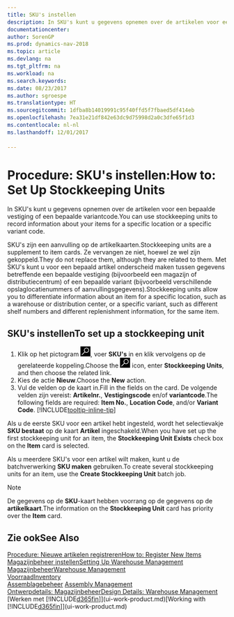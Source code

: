 ```yaml
---
title: SKU's instellen
description: In SKU's kunt u gegevens opnemen over de artikelen voor een bepaalde vestiging of een bepaalde variantcode.
documentationcenter: 
author: SorenGP
ms.prod: dynamics-nav-2018
ms.topic: article
ms.devlang: na
ms.tgt_pltfrm: na
ms.workload: na
ms.search.keywords: 
ms.date: 08/23/2017
ms.author: sgroespe
ms.translationtype: HT
ms.sourcegitcommit: 1dfba8b14019991c95f40ffd5f7fbaed5df414eb
ms.openlocfilehash: 7ea31e21df842e63dc9d75998d2a0c3dfe65f1d3
ms.contentlocale: nl-nl
ms.lasthandoff: 12/01/2017

---
```

# <a name="how-to-set-up-stockkeeping-units"></a><span data-ttu-id="daa85-103">Procedure: SKU's instellen:</span><span class="sxs-lookup"><span data-stu-id="daa85-103">How to: Set Up Stockkeeping Units</span></span>
<span data-ttu-id="daa85-104">In SKU's kunt u gegevens opnemen over de artikelen voor een bepaalde vestiging of een bepaalde variantcode.</span><span class="sxs-lookup"><span data-stu-id="daa85-104">You can use stockkeeping units to record information about your items for a specific location or a specific variant code.</span></span>  

 <span data-ttu-id="daa85-105">SKU's zijn een aanvulling op de artikelkaarten.</span><span class="sxs-lookup"><span data-stu-id="daa85-105">Stockkeeping units are a supplement to item cards.</span></span> <span data-ttu-id="daa85-106">Ze vervangen ze niet, hoewel ze wel zijn gekoppeld.</span><span class="sxs-lookup"><span data-stu-id="daa85-106">They do not replace them, although they are related to them.</span></span> <span data-ttu-id="daa85-107">Met SKU's kunt u voor een bepaald artikel onderscheid maken tussen gegevens betreffende een bepaalde vestiging (bijvoorbeeld een magazijn of distributiecentrum) of een bepaalde variant (bijvoorbeeld verschillende opslaglocatienummers of aanvullingsgegevens).</span><span class="sxs-lookup"><span data-stu-id="daa85-107">Stockkeeping units allow you to differentiate information about an item for a specific location, such as a warehouse or distribution center, or a specific variant, such as different shelf numbers and different replenishment information, for the same item.</span></span>  

## <a name="to-set-up-a-stockkeeping-unit"></a><span data-ttu-id="daa85-108">SKU's instellen</span><span class="sxs-lookup"><span data-stu-id="daa85-108">To set up a stockkeeping unit</span></span>  

1.  <span data-ttu-id="daa85-109">Klik op het pictogram ![Zoeken naar pagina of rapport](media/ui-search/search_small.png "Zoeken naar pagina of rapport"), voer **SKU's** in en klik vervolgens op de gerelateerde koppeling.</span><span class="sxs-lookup"><span data-stu-id="daa85-109">Choose the ![Search for Page or Report](media/ui-search/search_small.png "Search for Page or Report icon") icon, enter **Stockkeeping Units**, and then choose the related link.</span></span>  
2.  <span data-ttu-id="daa85-110">Kies de actie **Nieuw**.</span><span class="sxs-lookup"><span data-stu-id="daa85-110">Choose the **New** action.</span></span>  
3.  <span data-ttu-id="daa85-111">Vul de velden op de kaart in.</span><span class="sxs-lookup"><span data-stu-id="daa85-111">Fill in the fields on the card.</span></span> <span data-ttu-id="daa85-112">De volgende velden zijn vereist: **Artikelnr.**, **Vestigingscode** en/of **variantcode**.</span><span class="sxs-lookup"><span data-stu-id="daa85-112">The following fields are required: **Item No.**, **Location Code**, and/or **Variant Code**.</span></span> [!INCLUDE[tooltip-inline-tip](includes/tooltip-inline-tip_md.md)]  

<span data-ttu-id="daa85-113">Als u de eerste SKU voor een artikel hebt ingesteld, wordt het selectievakje **SKU bestaat** op de kaart **Artikel** ingeschakeld.</span><span class="sxs-lookup"><span data-stu-id="daa85-113">When you have set up the first stockkeeping unit for an item, the **Stockkeeping Unit Exists** check box on the **Item** card is selected.</span></span>  

<span data-ttu-id="daa85-114">Als u meerdere SKU's voor een artikel wilt maken, kunt u de batchverwerking **SKU maken** gebruiken.</span><span class="sxs-lookup"><span data-stu-id="daa85-114">To create several stockkeeping units for an item, use the **Create Stockkeeping Unit** batch job.</span></span>  

> [!NOTE]  
>  <span data-ttu-id="daa85-115">De gegevens op de **SKU**-kaart hebben voorrang op de gegevens op de **artikelkaart**.</span><span class="sxs-lookup"><span data-stu-id="daa85-115">The information on the **Stockkeeping Unit** card has priority over the **Item** card.</span></span>  

## <a name="see-also"></a><span data-ttu-id="daa85-116">Zie ook</span><span class="sxs-lookup"><span data-stu-id="daa85-116">See Also</span></span>  
[<span data-ttu-id="daa85-117">Procedure: Nieuwe artikelen registreren</span><span class="sxs-lookup"><span data-stu-id="daa85-117">How to: Register New Items</span></span>](inventory-how-register-new-items.md)  
[<span data-ttu-id="daa85-118">Magazijnbeheer instellen</span><span class="sxs-lookup"><span data-stu-id="daa85-118">Setting Up Warehouse Management</span></span>](warehouse-setup-warehouse.md)  
[<span data-ttu-id="daa85-119">Magazijnbeheer</span><span class="sxs-lookup"><span data-stu-id="daa85-119">Warehouse Management</span></span>](warehouse-manage-warehouse.md)  
[<span data-ttu-id="daa85-120">Voorraad</span><span class="sxs-lookup"><span data-stu-id="daa85-120">Inventory</span></span>](inventory-manage-inventory.md)  
<span data-ttu-id="daa85-121">[Assemblagebeheer](assembly-assemble-items.md)  </span><span class="sxs-lookup"><span data-stu-id="daa85-121">[Assembly Management](assembly-assemble-items.md)  </span></span>  
[<span data-ttu-id="daa85-122">Ontwerpdetails: Magazijnbeheer</span><span class="sxs-lookup"><span data-stu-id="daa85-122">Design Details: Warehouse Management</span></span>](design-details-warehouse-management.md)  
<span data-ttu-id="daa85-123">[Werken met [!INCLUDE[d365fin](includes/d365fin_md.md)]](ui-work-product.md)</span><span class="sxs-lookup"><span data-stu-id="daa85-123">[Working with [!INCLUDE[d365fin](includes/d365fin_md.md)]](ui-work-product.md)</span></span>  

